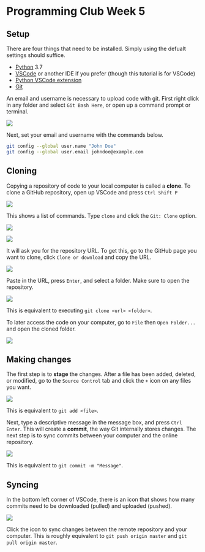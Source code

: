# Programming Club Week 5

## Setup

There are four things that need to be installed. Simply using the defualt settings should suffice.
- [Python](https://www.python.org/downloads/) 3.7
- [VSCode](https://code.visualstudio.com/) or another IDE if you prefer (though this tutorial is for VSCode)
- [Python VSCode extension](https://marketplace.visualstudio.com/items?itemName=ms-python.python)
- [Git](https://git-scm.com/download)

An email and username is necessary to upload code with git.
First right click in any folder and select `Git Bash Here`, or open up a command prompt or terminal.

![](https://i.ibb.co/p2QLrFx/explorer-2019-03-01-13-15-44.png)

Next, set your email and username with the commands below.
```sh
git config --global user.name "John Doe"
git config --global user.email johndoe@example.com
```

## Cloning

Copying a repository of code to your local computer is called a **clone**.
To clone a GitHub repository, open up VSCode and press `Ctrl Shift P`

![](https://i.ibb.co/VYt25RH/Code-2019-03-01-13-27-13.png)

This shows a list of commands. Type `clone` and click the `Git: Clone` option.

![](https://i.ibb.co/XDF4VBP/Code-2019-03-01-13-29-15.png)

![](https://i.ibb.co/wMtgXVn/Code-2019-03-01-13-30-31.png)

It will ask you for the repository URL. To get this, go to the GitHub page you want to clone, click `Clone or download` and copy the URL.

![](https://i.ibb.co/hX55j5D/chrome-2019-03-01-13-24-58.png)

Paste in the URL, press `Enter`, and select a folder. Make sure to open the repository.

![](https://i.ibb.co/jrCF3Qq/Code-2019-03-01-13-34-11.png)

This is equivalent to executing `git clone <url> <folder>`.

To later access the code on your computer, go to `File` then `Open Folder...` and open the cloned folder.

![](https://i.ibb.co/WktXsbZ/Code-2019-03-01-13-44-51.png)

## Making changes

The first step is to **stage** the changes. After a file has been added, deleted, or modified, go to the `Source Control` tab and click the `+` icon on any files you want.

![](https://i.ibb.co/V9KqkDT/2019-03-01-13-58-13.png)

This is equivalent to `git add <file>`.

Next, type a descriptive message in the message box, and press `Ctrl Enter`. This will create a **commit**, the way Git internally stores changes.
The next step is to sync commits between your computer and the online repository.

![](https://i.ibb.co/yPpfNwW/Code-2019-03-01-14-03-01.png)

This is equivalent to `git commit -m "Message"`.

## Syncing

In the bottom left corner of VSCode, there is an icon that shows how many commits need to be downloaded (pulled) and uploaded (pushed).

![](https://i.ibb.co/LQSb0LN/2019-03-01-13-49-58.png)

Click the icon to sync changes between the remote repository and your computer.
This is roughly equivalent to `git push origin master` and `git pull origin master`.
